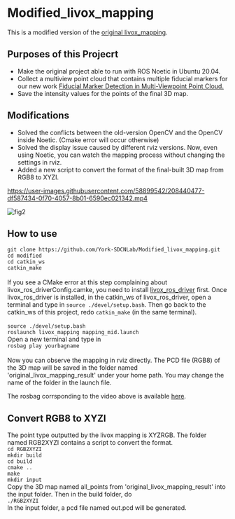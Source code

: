 # Modified_livox_mapping
This is a modified version of the [original livox_mapping](https://github.com/Livox-SDK/livox_mapping).
## Purposes of this Projecrt
* Make the original project able to run with ROS Noetic in Ubuntu 20.04.
* Collect a multiview point cloud that contains multiple fiducial markers for our new work [Fiducial Marker Detection in Multi-Viewpoint Point Cloud.](https://github.com/York-SDCNLab/Marker-Detection-General)
* Save the intensity values for the points of the final 3D map.
## Modifications
* Solved the conflicts between the old-version OpenCV and the OpenCV inside Noetic. (Cmake error will occur otherwise)
* Solved the display issue caused by different rviz versions. Now, even using Noetic, you can watch the mapping process without changing the settings in rviz.
* Added a new script to convert the format of the final-built 3D map from RGB8 to XYZI.


https://user-images.githubusercontent.com/58899542/208440477-df587434-0f70-4057-8b01-6590ec021342.mp4



![fig2](https://user-images.githubusercontent.com/58899542/208440543-49ee768c-8bf8-44c0-8b96-3de179c0e3a0.png)


## How to use
``git clone https://github.com/York-SDCNLab/Modified_livox_mapping.git`` <br>
``cd modified``<br>
``cd catkin_ws``<br>
``catkin_make``<br>
<br>
If you see a CMake error at this step complaining about livox_ros_driverConfig.camke, you need to install [livox_ros_driver](https://github.com/Livox-SDK/livox_ros_driver) first. Once livox_ros_driver is installed, in the catkin_ws of livox_ros_driver, open a terminal and type in ``source ./devel/setup.bash``. Then go back to the catkin_ws of this project, redo ``catkin_make`` (in the same terminal). <br>
<br>
``source ./devel/setup.bash``<br>
``roslaunch livox_mapping mapping_mid.launch``<br>
Open a new terminal and type in <br>
``rosbag play yourbagname``<br>
<br>
Now you can observe the mapping in rviz directly. The PCD file (RGB8) of the 3D map will be saved in the folder named 'original_livox_mapping_result' under your home path. You may change the name of the folder in the launch file.

The rosbag corrsponding to the video above is available [here](https://drive.google.com/file/d/1ZmS2tajLKvlstaqA8L-T6nzKj0bfL30n/view?usp=sharing).

## Convert RGB8 to XYZI
The point type outputted by the livox mapping is XYZRGB. The folder named RGB2XYZI contains a script to convert the format. <br>
``cd RGB2XYZI``<br>
``mkdir build``<br>
``cd build``<br>
``cmake ..``<br>
``make``<br>
``mkdir input``<br>
Copy the 3D map named all_points from 'original_livox_mapping_result' into the input folder. Then in the build folder, do<br>
``./RGB2XYZI``<br>
In the input folder, a pcd file named out.pcd will be generated.


